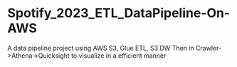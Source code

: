 # Spotify_2023_ETL_DataPipeline-On-AWS
A data pipeline project using AWS S3, Glue ETL, S3 DW Then in Crawler->Athena->Quicksight to visualize in a efficient manner
